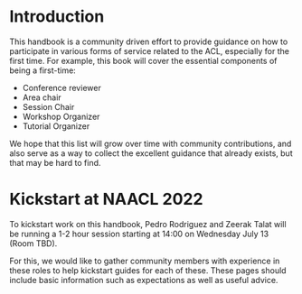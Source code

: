 # Introduction

This handbook is a community driven effort to provide guidance on how to participate in various forms of service related to the ACL, especially for the first time.
For example, this book will cover the essential components of being a first-time:

- Conference reviewer
- Area chair
- Session Chair
- Workshop Organizer
- Tutorial Organizer

We hope that this list will grow over time with community contributions, and also serve as a way to collect the excellent guidance that already exists, but that may be hard to find.

# Kickstart at NAACL 2022

To kickstart work on this handbook, Pedro Rodriguez and Zeerak Talat will be running a 1-2 hour session starting at 14:00 on Wednesday July 13 (Room TBD).

For this, we would like to gather community members with experience in these roles to help kickstart guides for each of these.
These pages should include basic information such as expectations as well as useful advice.
